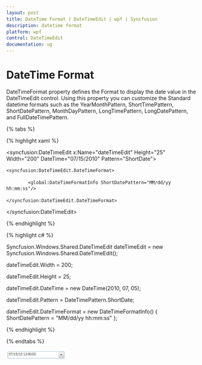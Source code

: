 ```yaml
---
layout: post
title: DateTime Format | DateTimeEdit | wpf | Syncfusion
description: datetime format
platform: wpf
control: DateTimeEdit
documentation: ug
---
```


# DateTime Format

DateTimeFormat property defines the Format to display the date value in the DateTimeEdit control. Using this property you can customize the Standard datetime formats such as the YearMonthPattern, ShortTimePattern, ShortDatePattern, MonthDayPattern, LongTimePattern, LongDatePattern, and FullDateTimePattern. 

{% tabs %}

{% highlight xaml %}

<syncfusion:DateTimeEdit x:Name="dateTimeEdit" Height="25" Width="200" DateTime="07/15/2010" Pattern="ShortDate">    

	<syncfusion:DateTimeEdit.DateTimeFormat>        
			
			<global:DateTimeFormatInfo ShortDatePattern="MM/dd/yy hh:mm:ss"/>    
	
	</syncfusion:DateTimeEdit.DateTimeFormat>
	
</syncfusion:DateTimeEdit>

{% endhighlight  %}

{% highlight c# %}

Syncfusion.Windows.Shared.DateTimeEdit dateTimeEdit = new Syncfusion.Windows.Shared.DateTimeEdit();

dateTimeEdit.Width = 200;

dateTimeEdit.Height = 25;

dateTimeEdit.DateTime = new DateTime(2010, 07, 05);

dateTimeEdit.Pattern = DateTimePattern.ShortDate;

dateTimeEdit.DateTimeFormat = new DateTimeFormatInfo()
{    
	ShortDatePattern = "MM/dd/yy hh:mm:ss"
};

{% endhighlight  %}

{% endtabs %} 


![](DateTime-Format_images/DateTime-Format_img1.png)